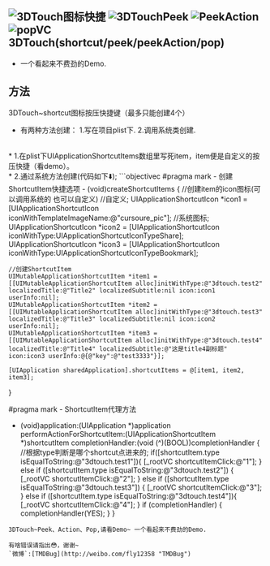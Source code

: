 ![3DTouch图标快捷](http://7xsyr8.com1.z0.glb.clouddn.com/60B3E499-D9F1-4EE1-B994-BDEDDB153528.png?imageView2/1/w/200/h/355)
![3DTouchPeek](http://7xsyr8.com1.z0.glb.clouddn.com/60B0BF21F344DADB4A44565A71740495.png?imageView2/1/w/200/h/355)
![PeekAction](http://7xsyr8.com1.z0.glb.clouddn.com/F3A22AFC8E62DACC1898B52ED81773FF.png?imageView2/1/w/200/h/355)
![popVC](http://7xsyr8.com1.z0.glb.clouddn.com/1966FEDC55C592605A4E769B754D2130.png?imageView2/1/w/200/h/355)
3DTouch(shortcut/peek/peekAction/pop)
------- 
* 一个看起来不费劲的Demo.

方法
-------
3DTouch~shortcut图标按压快捷键（最多只能创建4个）<br/>
* 有两种方法创建： 1.写在项目plist下.  2.调用系统类创建.
<br/>
	* 1.在plist下UIApplicationShortcutItems数组里写死item，item便是自定义的按压快捷（看demo）。<br />
	* 2.通过系统方法创建(代码如下⬇️);
```objectivec
#pragma mark - 创建ShortcutItem快捷选项
- (void)createShortcutItems
{
    //创建item的icon图标(可以调用系统的 也可以自定义)
    //自定义;
    UIApplicationShortcutIcon *icon1 = [UIApplicationShortcutIcon iconWithTemplateImageName:@"cursoure_pic"];
    //系统图标;
    UIApplicationShortcutIcon *icon2 = [UIApplicationShortcutIcon iconWithType:UIApplicationShortcutIconTypeShare];
    UIApplicationShortcutIcon *icon3 = [UIApplicationShortcutIcon iconWithType:UIApplicationShortcutIconTypeBookmark];
    
    //创建ShortcutItem
    UIMutableApplicationShortcutItem *item1 = [[UIMutableApplicationShortcutItem alloc]initWithType:@"3dtouch.test2" localizedTitle:@"Title2" localizedSubtitle:nil icon:icon1 userInfo:nil];
    UIMutableApplicationShortcutItem *item2 = [[UIMutableApplicationShortcutItem alloc]initWithType:@"3dtouch.test3" localizedTitle:@"Title3" localizedSubtitle:nil icon:icon2 userInfo:nil];
    UIMutableApplicationShortcutItem *item3 = [[UIMutableApplicationShortcutItem alloc]initWithType:@"3dtouch.test4" localizedTitle:@"Title4" localizedSubtitle:@"这是title4副标题" icon:icon3 userInfo:@{@"key":@"test3333"}];
    
    [UIApplication sharedApplication].shortcutItems = @[item1, item2, item3];
}

#pragma mark - ShortcutItem代理方法
- (void)application:(UIApplication *)application performActionForShortcutItem:(UIApplicationShortcutItem *)shortcutItem completionHandler:(void (^)(BOOL))completionHandler {
    //根据type判断是哪个shortcut点进来的;
    if([shortcutItem.type isEqualToString:@"3dtouch.test1"]){
        [_rootVC shortcutItemClick:@"1"];
    } else if ([shortcutItem.type isEqualToString:@"3dtouch.test2"]) {
        [_rootVC shortcutItemClick:@"2"];
    } else if ([shortcutItem.type isEqualToString:@"3dtouch.test3"]) {
        [_rootVC shortcutItemClick:@"3"];
    }
    else if ([shortcutItem.type isEqualToString:@"3dtouch.test4"]){
        [_rootVC shortcutItemClick:@"4"];
    }
    if (completionHandler) {
        completionHandler(YES);
    }
}
```
3DTouch~Peek、Action、Pop,请看Demo~ 一个看起来不费劲的Demo.

有啥错误请指出😳，谢谢~
`微博`:[TMDBug](http://weibo.com/fly12358 "TMDBug")
